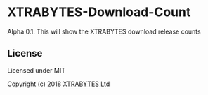 # XTRABYTES-Download-Count

Alpha 0.1.
This will show the XTRABYTES download release counts 

License
-------

Licensed under MIT

Copyright (c) 2018 [XTRABYTES Ltd](https://xtrabytes.global)
